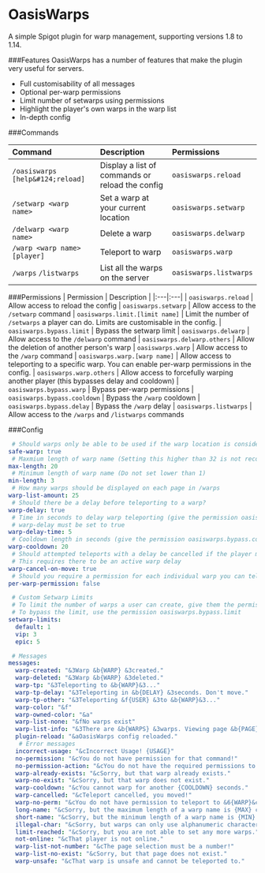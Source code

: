 # OasisWarps
A simple Spigot plugin for warp management, supporting versions 1.8 to 1.14.

###Features
OasisWarps has a number of features that make the plugin very useful for servers.

- Full customisability of all messages
- Optional per-warp permissions
- Limit number of setwarps using permissions
- Highlight the player's own warps in the warp list
- In-depth config

###Commands

| Command | Description | Permissions |
|:---|:---|:---|
| `/oasiswarps [help&#124;reload]` | Display a list of commands or reload the config | `oasiswarps.reload`
| `/setwarp <warp name>` | Set a warp at your current location | `oasiswarps.setwarp`
| `/delwarp <warp name>` | Delete a warp | `oasiswarps.delwarp`
| `/warp <warp name> [player]` | Teleport to warp | `oasiswarps.warp`
| `/warps` `/listwarps` | List all the warps on the server | `oasiswarps.listwarps`

###Permissions
| Permission | Description | 
|:---|:---|
| `oasiswarps.reload` | Allow access to reload the config
| `oasiswarps.setwarp` | Allow access to the `/setwarp` command
| `oasiswarps.limit.[limit name]` | Limit the number of `/setwarps` a player can do. Limits are customisable in the config.
| `oasiswarps.bypass.limit` | Bypass the setwarp limit
| `oasiswarps.delwarp` | Allow access to the `/delwarp` command
| `oasiswarps.delwarp.others` | Allow the deletion of another person's warp
| `oasiswarps.warp` | Allow access to the `/warp` command
| `oasiswarps.warp.[warp name]` | Allow access to teleporting to a specific warp. You can enable per-warp permissions in the config.
| `oasiswarps.warp.others` | Allow access to forcefully warping another player (this bypasses delay and cooldown)
| `oasiswarps.bypass.warp` | Bypass per-warp permissions
| `oasiswarps.bypass.cooldown` | Bypass the `/warp` cooldown
| `oasiswarps.bypass.delay` | Bypass the `/warp` delay
| `oasiswarps.listwarps` | Allow access to the `/warps` and `/listwarps` commands

###Config
```yaml
 # Should warps only be able to be used if the warp location is considered safe (air, no lava etc)?
safe-warp: true
 # Maxmium length of warp name (Setting this higher than 32 is not recommended)
max-length: 20
 # Minimum length of warp name (Do not set lower than 1)
min-length: 3
 # How many warps should be displayed on each page in /warps
warp-list-amount: 25
 # Should there be a delay before teleporting to a warp?
warp-delay: true
 # Time in seconds to delay warp teleporting (give the permission oasiswarps.bypass.delay to bypass)
 # warp-delay must be set to true
warp-delay-time: 5
 # Cooldown length in seconds (give the permission oasiswarps.bypass.cooldown to bypass)
warp-cooldown: 20
 # Should attempted teleports with a delay be cancelled if the player moves?
 # This requires there to be an active warp delay
warp-cancel-on-move: true
 # Should you require a permission for each individual warp you can teleport to? (give the permission oasiswarps.warp.[warp name], or oasiswarps.bypass.restrict to bypass)
per-warp-permission: false

 # Custom Setwarp Limits
 # To limit the number of warps a user can create, give them the permission oasiswarps.limit.[name]
 # To bypass the limit, use the permission oasiswarps.bypass.limit
setwarp-limits:
  default: 1
  vip: 3
  epic: 5

 # Messages
messages:
  warp-created: "&3Warp &b{WARP} &3created."
  warp-deleted: "&3Warp &b{WARP} &3deleted."
  warp-tp: "&3Teleporting to &b{WARP}&3..."
  warp-tp-delay: "&3Teleporting in &b{DELAY} &3seconds. Don't move."
  warp-tp-other: "&3Teleporting &f{USER} &3to &b{WARP}&3..."
  warp-color: "&f"
  warp-owned-color: "&a"
  warp-list-none: "&fNo warps exist"
  warp-list-info: "&3There are &b{WARPS} &3warps. Viewing page &b{PAGE} &3of &b{MAX_PAGE}&3."
  plugin-reload: "&aOasisWarps config reloaded."
   # Error messages
  incorrect-usage: "&cIncorrect Usage! {USAGE}"
  no-permission: "&cYou do not have permission for that command!"
  no-permission-action: "&cYou do not have the required permissions to {ACTION}!"
  warp-already-exists: "&cSorry, but that warp already exists."
  warp-no-exist: "&cSorry, but that warp does not exist."
  warp-cooldown: "&cYou cannot warp for another {COOLDOWN} seconds."
  warp-cancelled: "&cTeleport cancelled, you moved!"
  warp-no-perm: "&cYou do not have permission to teleport to &6{WARP}&c."
  long-name: "&cSorry, but the maximum length of a warp name is {MAX} characters."
  short-name: "&cSorry, but the minimum length of a warp name is {MIN} characters."
  illegal-char: "&cSorry, but warps can only use alphanumeric characters and underscores."
  limit-reached: "&cSorry, but you are not able to set any more warps."
  not-online: "&cThat player is not online."
  warp-list-not-number: "&cThe page selection must be a number!"
  warp-list-no-exist: "&cSorry, but that page does not exist."
  warp-unsafe: "&cThat warp is unsafe and cannot be teleported to."
```